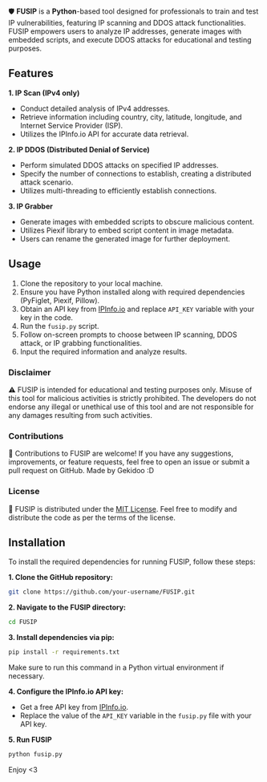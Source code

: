 
🛡️ **FUSIP** is a **Python**-based tool designed for professionals to train and test IP vulnerabilities, featuring IP scanning and DDOS attack functionalities. FUSIP empowers users to analyze IP addresses, generate images with embedded scripts, and execute DDOS attacks for educational and testing purposes.

## Features

**1. IP Scan (IPv4 only)**
   - Conduct detailed analysis of IPv4 addresses.
   - Retrieve information including country, city, latitude, longitude, and Internet Service Provider (ISP).
   - Utilizes the IPInfo.io API for accurate data retrieval.

**2. IP DDOS (Distributed Denial of Service)**
   - Perform simulated DDOS attacks on specified IP addresses.
   - Specify the number of connections to establish, creating a distributed attack scenario.
   - Utilizes multi-threading to efficiently establish connections.

**3. IP Grabber**
   - Generate images with embedded scripts to obscure malicious content.
   - Utilizes Piexif library to embed script content in image metadata.
   - Users can rename the generated image for further deployment.

## Usage

1. Clone the repository to your local machine.
2. Ensure you have Python installed along with required dependencies (PyFiglet, Piexif, Pillow).
3. Obtain an API key from [IPInfo.io](https://ipinfo.io) and replace `API_KEY` variable with your key in the code.
4. Run the `fusip.py` script.
5. Follow on-screen prompts to choose between IP scanning, DDOS attack, or IP grabbing functionalities.
6. Input the required information and analyze results.

### Disclaimer

⚠️ FUSIP is intended for educational and testing purposes only. Misuse of this tool for malicious activities is strictly prohibited. The developers do not endorse any illegal or unethical use of this tool and are not responsible for any damages resulting from such activities.

### Contributions

🤝 Contributions to FUSIP are welcome! If you have any suggestions, improvements, or feature requests, feel free to open an issue or submit a pull request on GitHub.
Made by Gekidoo :D

### License

📜 FUSIP is distributed under the [MIT License](https://opensource.org/licenses/MIT). Feel free to modify and distribute the code as per the terms of the license.

## Installation

To install the required dependencies for running FUSIP, follow these steps:

**1. Clone the GitHub repository:**
   ```bash
   git clone https://github.com/your-username/FUSIP.git
   ```

**2. Navigate to the FUSIP directory:**
   ```bash
   cd FUSIP
   ```

**3. Install dependencies via pip:**
   ```bash
   pip install -r requirements.txt
   ```

   Make sure to run this command in a Python virtual environment if necessary.

**4. Configure the IPInfo.io API key:**
   - Get a free API key from [IPInfo.io](https://ipinfo.io).
   - Replace the value of the `API_KEY` variable in the `fusip.py` file with your API key.

**5. Run FUSIP**
   ```bash
   python fusip.py
   ```


Enjoy <3

